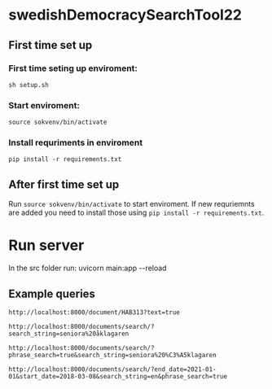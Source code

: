 # swedishDemocracySearchTool22

## First time set up
### First time seting up enviroment:
`sh setup.sh`

### Start enviroment:
`source sokvenv/bin/activate`

### Install requriments in enviroment
`pip install -r requirements.txt`

## After first time set up
Run `source sokvenv/bin/activate` to start enviroment. If new requriemnts are added you need to install those using `pip install -r requirements.txt`.


# Run server
In the src folder run:
uvicorn main:app --reload

## Example queries

`http://localhost:8000/document/HAB313?text=true`

`http://localhost:8000/documents/search/?search_string=seniora%20åklagaren`

`http://localhost:8000/documents/search/?phrase_search=true&search_string=seniora%20%C3%A5klagaren`

`http://localhost:8000/documents/search/?end_date=2021-01-01&start_date=2018-03-08&search_string=en&phrase_search=true`

